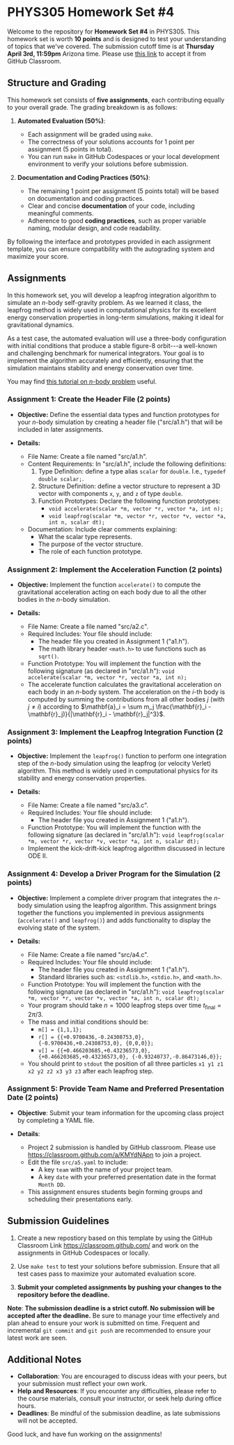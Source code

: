 # PHYS305 Homework Set #4

Welcome to the repository for **Homework Set #4** in PHYS305.
This homework set is worth **10 points** and is designed to test your
understanding of topics that we've covered.
The submission cutoff time is at **Thursday April 3rd, 11:59pm**
Arizona time.
Please use [this link](https://classroom.github.com/a/16sdd2i8) to
accept it from GitHub Classroom.


## Structure and Grading

This homework set consists of **five assignments**, each contributing
equally to your overall grade.
The grading breakdown is as follows:

1. **Automated Evaluation (50%)**:
   * Each assignment will be graded using `make`.
   * The correctness of your solutions accounts for 1 point per
     assignment (5 points in total).
   * You can run `make` in GitHub Codespaces or your local development
     environment to verify your solutions before submission.

2. **Documentation and Coding Practices (50%)**:
   * The remaining 1 point per assignment (5 points total) will be
     based on documentation and coding practices.
   * Clear and concise **documentation** of your code, including
     meaningful comments.
   * Adherence to good **coding practices**, such as proper variable
     naming, modular design, and code readability.

By following the interface and prototypes provided in each assignment
template, you can ensure compatibility with the autograding system and
maximize your score.


## Assignments

In this homework set, you will develop a leapfrog integration
algorithm to simulate an $n$-body self-gravity problem.
As we learned it class, the leapfrog method is widely used in
computational physics for its excellent energy conservation properties
in long-term simulations, making it ideal for gravitational dynamics.

As a test case, the automated evaluation will use a three-body
configuration with initial conditions that produce a stable figure-8
orbit---a well-known and challenging benchmark for numerical
integrators.
Your goal is to implement the algorithm accurately and efficiently,
ensuring that the simulation maintains stability and energy
conservation over time.

You may find [this tutorial on $n$-body
problem](https://github.com/rndsrc/orbits-py/blob/main/demo.ipynb)
useful.

### **Assignment 1**: Create the Header File (2 points)

* **Objective:**
  Define the essential data types and function prototypes for your
  $n$-body simulation by creating a header file ("src/a1.h") that will
  be included in later assignments.

* **Details:**
  * File Name: Create a file named "src/a1.h".
  * Content Requirements: In "src/a1.h", include the following definitions:
    1. Type Definition: define a type alias `scalar` for `double`. I.e., `typedef double scalar;`.
    2. Structure Definition: define a vector structure to represent a 3D vector with components `x`, `y`, and `z` of type `double`.
    3. Function Prototypes: Declare the following function prototypes:
       * `void accelerate(scalar *m, vector *r, vector *a, int n);`
       * `void leapfrog(scalar *m, vector *r, vector *v, vector *a, int n, scalar dt);`
  * Documentation:
    Include clear comments explaining:
    * What the scalar type represents.
    * The purpose of the vector structure.
    * The role of each function prototype.

### **Assignment 2**: Implement the Acceleration Function (2 points)

* **Objective:**
  Implement the function `accelerate()` to compute the gravitational
  acceleration acting on each body due to all the other bodies in the
  $n$-body simulation.

* **Details:**
  * File Name: Create a file named "src/a2.c".
  * Required Includes: Your file should include:
    * The header file you created in Assignment 1 ("a1.h").
    * The math library header `<math.h>` to use functions such as `sqrt()`.
  * Function Prototype:
    You will implement the function with the following signature (as
    declared in "src/a1.h"):
    `void accelerate(scalar *m, vector *r, vector *a, int n);`
  * The accelerate function calculates the gravitational acceleration
    on each body in an $n$-body system.
    The acceleration on the $i$-th body is computed by summing the
    contributions from all other bodies $j$ (with $j \neq i$) according to
    $\mathbf{a}_i = \sum m_j \frac{\mathbf{r}_i - \mathbf{r}_j)}{|\mathbf{r}_i - \mathbf{r}_j|^3}$.

### **Assignment 3**: Implement the Leapfrog Integration Function (2 points)

* **Objective:**
  Implement the `leapfrog()` function to perform one integration step
  of the $n$-body simulation using the leapfrog (or velocity Verlet)
  algorithm.
  This method is widely used in computational physics for its
  stability and energy conservation properties.

* **Details:**
  * File Name: Create a file named "src/a3.c".
  * Required Includes: Your file should include:
    * The header file you created in Assignment 1 ("a1.h").
  * Function Prototype:
    You will implement the function with the following signature (as
    declared in "src/a1.h"):
    `void leapfrog(scalar *m, vector *r, vector *v, vector *a, int n, scalar dt);`
  * Implement the kick-drift-kick leapfrog algorithm discussed in
    lecture ODE II.

### **Assignment 4**: Develop a Driver Program for the Simulation (2 points)

* **Objective:**
  Implement a complete driver program that integrates the $n$-body
  simulation using the leapfrog algorithm.
  This assignment brings together the functions you implemented in
  previous assignments (`accelerate()` and `leapfrog()`) and adds
  functionality to display the evolving state of the system.

* **Details:**
  * File Name: Create a file named "src/a4.c".
  * Required Includes: Your file should include:
    * The header file you created in Assignment 1 ("a1.h").
    * Standard libraries such as: `<stdlib.h>`, `<stdio.h>`, and `<math.h>`.
  * Function Prototype:
    You will implement the function with the following signature (as
    declared in "src/a1.h"):
    `void leapfrog(scalar *m, vector *r, vector *v, vector *a, int n, scalar dt);`
  * Your program should take $n = 1000$ leapfrog steps over time
    $t_\mathrm{final} = 2 \pi/3$.
  * The mass and initial conditions should be:
    * `m[] = {1,1,1};`
    * `r[] = {{+0.9700436,-0.24308753,0}, {-0.9700436,+0.24308753,0}, {0,0,0}};`
    * `v[] = {{+0.466203685,+0.43236573,0}, {+0.466203685,+0.43236573,0}, {-0.93240737,-0.86473146,0}};`
  * You should print to `stdout` the position of all three particles
    `x1 y1 z1 x2 y2 z2 x3 y3 z3` after each leapfrog step.

### **Assignment 5**: Provide Team Name and Preferred Presentation Date (2 points)

* **Objective**:
  Submit your team information for the upcoming class project by completing a YAML file.

* **Details**:
  * Project 2 submission is handled by GitHub classroom.
    Please use https://classroom.github.com/a/KMYdNApn to join a project.
  * Edit the file `src/a5.yaml` to include:
    * A key `team` with the name of your project team.
    * A key `date` with your preferred presentation date in the format
      `Month DD`.
  * This assignment ensures students begin forming groups and
    scheduling their presentations early.


## Submission Guidelines

1. Create a new repostiory based on this template by using the GitHub
   Classroom Link https://classroom.github.com/ and work on the
   assignments in GitHub Codespaces or locally.

2. Use `make test` to test your solutions before submission.
   Ensure that all test cases pass to maximize your automated
   evaluation score.

3. **Submit your completed assignments by pushing your changes to the
   repository before the deadline.**

**Note**:
**The submission deadline is a strict cutoff.
No submission will be accepted after the deadline.**
Be sure to manage your time effectively and plan ahead to ensure your
work is submitted on time.
Frequent and incremental `git commit` and `git push` are recommended
to ensure your latest work are seen.


## Additional Notes

* **Collaboration**:
  You are encouraged to discuss ideas with your peers, but your
  submission must reflect your own work.
* **Help and Resources**:
  If you encounter any difficulties, please refer to the course
  materials, consult your instructor, or seek help during office
  hours.
* **Deadlines**:
  Be mindful of the submission deadline, as late submissions will not
  be accepted.

Good luck, and have fun working on the assignments!
